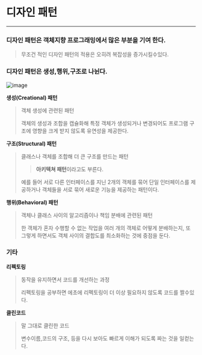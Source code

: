 # 디자인 패턴

---

###  디자인 패턴은 객체지향 프로그래밍에서 많은 부분을 기여 한다.

> 무조건 적인 디자인 패턴의 적용은 오히려 복잡성을 증가시킬수있다.



### 디자인 패턴은 생성,행위,구조로 나뉜다.

![image](https://user-images.githubusercontent.com/68331041/143422974-a1fab307-efdc-494b-9ee5-3f4b95e8c02b.png)

**생성(Creational) 패턴**

> 객체 생성에 관련된 패턴
>
> 객체의 생성과 조합을 캡슐화해 특정 객체가 생성되거나 변경되어도 프로그램 구조에 영향을 크게 받지 않도록 유연성을 제공한다.

**구조(Structural) 패턴**

> 클래스나 객체를 조합해 더 큰 구조를 만드는 패턴
>
> > **아키텍쳐 패턴**이라고도 부른다.
>
> 예를 들어 서로 다른 인터페이스를 지닌 2개의 객체를 묶어 단일 인터페이스를 제공하거나 객체들을 서로 묶어 새로운 기능을 제공하는 패턴이다.

**행위(Behavioral) 패턴**

> 객체나 클래스 사이의 알고리즘이나 책임 분배에 관련된 패턴
>
> 한 객체가 혼자 수행할 수 없는 작업을 여러 개의 객체로 어떻게 분배하는지, 또 그렇게 하면서도 객체 사이의 결합도를 최소화하는 것에 중점을 둔다.



### 기타

**리펙토링**

> 동작을 유지하면서 코드를 개선하는 과정
>
> 리펙토링을 공부하면 에초에 리펙토링이 더 이상 필요하지 않도록 코드를 짤수있다.

**클린코드**

> 말 그대로 클린한 코드
>
> 변수이름,코드의 구조, 등을 다시 보아도 빠르게 이해가 되도록 짜는 것을 일컫는다.

